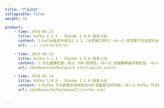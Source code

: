 ```yaml
---
title: "产品动态"
collapsible: false
weight: 10

product:
    - time: 2019-06-21
      title: Kafka 2.3.1 - ShanHe 2.0.0 版本上线
      content: 1.kafka版本升级为2.3.1。（注意接口变化）<br>2.添加第三方监控平台（可在配置文件中开启zabbix-agent）。
      url: ../../intro/intro/

    - time: 2019-06-21
      title: Kafka 1.1.1 - ShanHe 1.5.0 版本上线
      content: 1.优化健康检查，防止 JVM 假阴性。<br>2.加强集群操作稳定性。<br>3.关闭 OpenSSH 服务提高安全性。<br>4.优化数据清理参数，节省硬盘空间。<br>5.最大文件打开数 Max Open Files 增加到 500000。<br>6.开启 JVM Heap Dump 及新增日志文件查看器以更高效定位问题。
      url: /middware/kafka/quick-start/quick_start/

    - time: 2019-01-14
      title: Kafka 1.0.0 - ShanHe 1.1.8 版本上线
      content: 1.Kafka 节点新增支持绑定自动扩容磁盘空间功能。<br>2.Kafka 节点新增支持绑定自动新增节点功能。
      url: /middware/kafka/manual/cluster_use/


---
```


